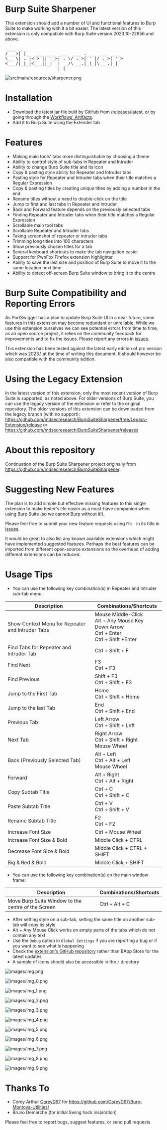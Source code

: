 # Burp Suite Sharpener
This extension should add a number of UI and functional features to Burp Suite to make working with it a bit easier.
The latest version of this extension is only compatible with Burp Suite version 2023.10-22956 and above.

<pre>
 ___  _                                      
/ __>| |_  ___  _ _  ___  ___ ._ _  ___  _ _ 
\__ \| . |<_> || '_>| . \/ ._>| ' |/ ._>| '_>
<___/|_|_|<___||_|  |  _/\___.|_|_|\___.|_|
                    |_|
</pre>

![src/main/resources/sharpener.png](src/main/resources/sharpener.png)

# Installation
* Download the latest jar file built by GitHub from [/releases/latest](https://github.com/irsdl/BurpSuiteSharpenerEx/releases/latest), or by going through the [Workflows' Artifacts](https://github.com/irsdl/BurpSuiteSharpenerEx/actions).
* Add it to Burp Suite using the Extender tab

# Features
* Making main tools' tabs more distinguishable by choosing a theme
* Ability to control style of sub-tabs in Repeater and Intruder
* Ability to change Burp Suite title and its icon
* Copy & pasting style ability for Repeater and Intruder tabs
* Pasting style for Repeater and Intruder tabs when their title matches a Regular Expression
* Copy & pasting titles by creating unique titles by adding a number in the end
* Rename titles without a need to double-click on the title
* Jump to first and last tabs in Repeater and Intruder
* Back and Forward feature depends on the previously selected tabs
* Finding Repeater and Intruder tabs when their title matches a Regular Expression
* Scrollable main tool tabs
* Scrollable Repeater and Intruder tabs
* Taking screenshot of repeater or intruder tabs
* Trimming long titles into 100 characters
* Show previously chosen titles for a tab
* Several keyboard shortcuts to make the tab navigation easier
* Support for PwnFox Firefox extension highlighter
* Ability to save the last size and position of Burp Suite to move it to the same location next time
* Ability to detect off-screen Burp Suite window to bring it to the centre

# Burp Suite Compatibility and Reporting Errors
As PortSwigger has a plan to update Burp Suite UI in a near future, some features in this extension may become redundant or unreliable.
While we use this extension ourselves we can see potential errors from time to time, as an open source project, it relies on the community feedback for improvements and to fix the issues. Please report any errors in [issues](https://github.com/irsdl/BurpSuiteSharpenerEx/issues).

This extension has been tested against the latest early edition of pro version which was 2023.1 at the time of writing this document. It should however be also compatible with the community edition.

# Using the Legacy Extension
In the latest version of this extension, only the most recent version of Burp Suite is supported, as noted above. For older versions of Burp Suite, you can use the legacy version of the extension or refer to the original repository.
The older versions of this extension can be downloaded from the legacy branch (with no support):
https://github.com/mdsecresearch/BurpSuiteSharpener/tree/Legacy-Extension/release
or
https://github.com/mdsecresearch/BurpSuiteSharpener/releases

# About this repository
Continuation of the Burp Suite Sharpener project originally from https://github.com/mdsecresearch/BurpSuiteSharpener.

# Suggesting New Features
The plan is to add simple but effective missing features to this single extension to make tester's life easier as a must-have companion when using Burp Suite (so we cannot Burp without it!).

Please feel free to submit your new feature requests using `FR: ` in its title in [issues](https://github.com/irsdl/BurpSuiteSharpenerEx/issues).

It would be great to also list any known available extensions which might have implemented suggested features. 
Perhaps the best features can be imported from different open-source extensions so the overhead of adding different extensions can be reduced.
  
# Usage Tips
* You can use the following key combination(s) in Repeater and Intruder sub-tab menu:

| Description                                      | Combinations/Shortcuts                                                                             |
|--------------------------------------------------|----------------------------------------------------------------------------------------------------|
| Show Context Menu for Repeater and Intruder Tabs | Mouse Middle-Click<br/>Alt + Any Mouse Key<br/>Down Arrow<br/>Ctrl + Enter<br/>Ctrl + Shift +Enter |
| Find Tabs for Repeater and Intruder Tab          | Ctrl + Shift + F                                                                                   |
| Find Next                                        | F3 <br/>Ctrl + F3                                                                                  |
| Find Previous                                    | Shift + F3<br/>Ctrl + Shift + F3                                                                   |
| Jump to the First Tab                            | Home<br/>Ctrl + Shift + Home                                                                       |
| Jump to the last Tab                             | End<br/>Ctrl + Shift + End                                                                         |
| Previous Tab                                     | Left Arrow<br/>Ctrl + Shift + Left                                                                 |
| Next Tab                                         | Right Arrow<br/>Ctrl + Shift + Right<br/>Mouse Wheel                                               |
| Back (Previously Selected Tab)                   | Alt + Left<br/>Ctrl + Alt + Left<br/>Mouse Wheel                                                   |
| Forward                                          | Alt + Right<br/>Ctrl + Alt + Right                                                                 |
| Copy Subtab Title                                | Ctrl + C<br/>Ctrl + Shift + C                                                                      |
| Paste Subtab Title                               | Ctrl + V<br/>Ctrl + Shift + V                                                                      |
| Rename Subtab Title                              | F2<br/>Ctrl + F2                                                                                   |
| Increase Font Size                               | Ctrl + Mouse Wheel                                                                                 |
| Increase Font Size & Bold                        | Middle Click + CTRL                                                                                |
| Decrease Font Size & Bold                        | Middle Click + CTRL + SHIFT                                                                        |
| Big & Red & Bold                                 | Middle Click + SHIFT                                                                               |

* You can use the following key combination(s) on the main window frame:

| Description                                        | Combinations/Shortcuts |
|----------------------------------------------------|------------------------|
| Move Burp Suite Window to the centre of the Screen | Ctrl + Alt + C         |

* After setting style on a sub-tab, setting the same title on another sub-tab will copy its style
* Alt + Any Mouse Click works on empty parts of the tabs which do not contain any text
* Use the `Debug` option in `Global Settings` if you are reporting a bug or if you want to see what is happening
* Check the [extension's GitHub repository](https://github.com/irsdl/BurpSuiteSharpenerEx) rather than BApp Store for the latest updates
* A sample of icons should also be accessible in the `/` directory

![images/img.png](images/img.png)

![images/img_0.png](images/img_0.png)

![images/img_1.png](images/img_1.png)

![images/img_2.png](images/img_2.png)

![images/img_3.png](images/img_3.png)

![images/img_4.png](images/img_4.png)

![images/img_5.png](images/img_5.png)

![images/img_6.png](images/img_6.png)

![images/img_7.png](images/img_7.png)

![images/img_8.png](images/img_8.png)

![images/img_9.png](images/img_9.png)

# Thanks To
* Corey Arthur [CoreyD97](https://twitter.com/CoreyD97) for https://github.com/CoreyD97/Burp-Montoya-Utilities/
* Bruno Demarche (for initial Swing hack inspiration)

Please feel free to report bugs, suggest features, or send pull requests.

